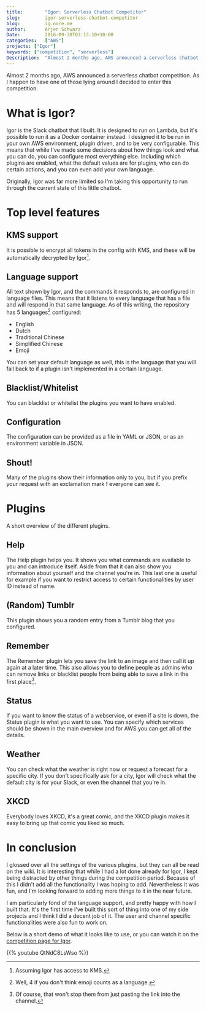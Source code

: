 ```yaml
---
title:        "Igor: Serverless Chatbot Competitor"
slug:         igor-serverless-chatbot-competitor
blog:         ig.nore.me  
author:       Arjen Schwarz  
Date:         2016-09-30T03:13:10+10:00
categories:   ["AWS"]
projects: ["Igor"]
keywords: ["competition", "serverless"]
Description:  "Almost 2 months ago, AWS announced a serverless chatbot competition. As I happen to have one of those lying around I decided to enter this competition."
---
```


Almost 2 months ago, AWS announced a serverless chatbot competition. As I happen to have one of those lying around I decided to enter this competition.

# What is Igor?

Igor is the Slack chatbot that I built. It is designed to run on Lambda, but it's possible to run it as a Docker container instead. I designed it to be run in your own AWS environment, plugin driven, and to be very configurable. This means that while I've made some decisions about how things look and what you can do, you can configure most everything else. Including which plugins are enabled, what the default values are for plugins, who can do certain actions, and you can even add your own language.

Originally, Igor was far more limited so I'm taking this opportunity to run through the current state of this little chatbot.

# Top level features

## KMS support

It is possible to encrypt all tokens in the config with KMS, and these will be automatically decrypted by Igor[^access].

[^access]: Assuming Igor has access to KMS.

## Language support

All text shown by Igor, and the commands it responds to, are configured in language files. This means that it listens to every language that has a file and will respond in that same language. As of this writing, the repository has 5 languages[^well4] configured:

* English
* Dutch
* Traditional Chinese
* Simplified Chinese
* Emoji

You can set your default language as well, this is the language that you will fall back to if a plugin isn't implemented in a certain language.

[^well4]: Well, 4 if you don't think emoji counts as a language.

## Blacklist/Whitelist

You can blacklist or whitelist the plugins you want to have enabled.

## Configuration

The configuration can be provided as a file in YAML or JSON, or as an environment variable in JSON.

## Shout!

Many of the plugins show their information only to you, but if you prefix your request with an exclamation mark **!** everyone can see it.

# Plugins

A short overview of the different plugins.

## Help

The Help plugin helps you. It shows you what commands are available to you and can introduce itself. Aside from that it can also show you information about yourself and the channel you're in. This last one is useful for example if you want to restrict access to certain functionalities by user ID instead of name.

## (Random) Tumblr

This plugin shows you a random entry from a Tumblr blog that you configured.

## Remember

The Remember plugin lets you save the link to an image and then call it up again at a later time. This also allows you to define people as admins who can remove links or blacklist people from being able to save a link in the first place[^notsolution].

[^notsolution]: Of course, that won't stop them from just pasting the link into the channel.

## Status

If you want to know the status of a webservice, or even if a site is down, the Status plugin is what you want to use. You can specify which services should be shown in the main overview and for AWS you can get all of the details.

## Weather

You can check what the weather is right now or request a forecast for a specific city. If you don't specifically ask for a city, Igor will check what the default city is for your Slack, or even the channel that you're in.

## XKCD

Everybody loves XKCD, it's a great comic, and the XKCD plugin makes it easy to bring up that comic you liked so much.

# In conclusion

I glossed over all the settings of the various plugins, but they can all be read on the wiki. It is interesting that while I had a lot done already for Igor, I kept being distracted by other things during the competition period. Because of this I didn't add all the functionality I was hoping to add. Nevertheless it was fun, and I'm looking forward to adding more things to it in the near future.

I am particularly fond of the language support, and pretty happy with how I built that. It's the first time I've built this sort of thing into one of my side projects and I think I did a decent job of it. The user and channel specific functionalities were also fun to work on.

Below is a short demo of what it looks like to use, or you can watch it on the [competition page for Igor][comppage].

[comppage]: http://devpost.com/software/igor

{{% youtube QtNdC8LsWso %}}

